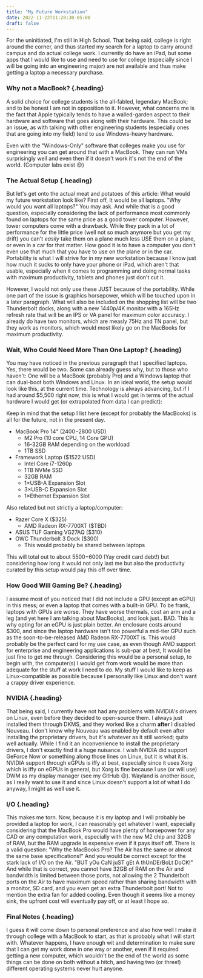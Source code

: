 ```yaml
---
title: "My Future Workstation"
date: 2022-11-22T11:28:30-05:00
draft: false 
---
```


For the uninitiated, I'm still in High School. That being said, college is right
around the corner, and thus started my search for a laptop to carry around
campus and do actual college work. I currently do have an iPad, but some apps
that I would like to use and need to use for college (especially since I will be
going into an engineering major) are not available and thus make getting a
laptop a necessary purchase.

### Why not a MacBook? {.heading}

A solid choice for college students is the all-fabled, legendary MacBook; and to
be honest I am not in opposition to it. However, what concerns me is the fact
that Apple typically tends to have a walled-garden aspect to their hardware and
software that goes along with their hardware. This could be an issue, as with
talking with other engineering students (especially ones that are going into my
field) tend to use Windows-heavy hardware.

Even with the "Windows-Only" software that colleges make you use for engineering
you can get around that with a MacBook. They can run VMs surprisingly well and
even then if it doesn't work it's not the end of the world. (Computer labs exist
😉)

### The Actual Setup {.heading}

But let's get onto the actual meat and potatoes of this article: What would my
future workstation look like? First off, It would be all laptops. "Why would you
want all laptops?" You may ask. And while that is a good question, especially
considering the lack of performance most commonly found on laptops for the same
price as a good tower computer. However, tower computers come with a drawback.
While they pack in a lot of performance for the little price (well not so much
anymore but you get my drift) you can't *easily* take them on a plane much less
USE them on a plane, or even in a car for that matter. How good it is to have a
computer you don't even use that much that you have to use on the plane or in
the car. Portability is what I will strive for in my new workstation because I
know just how much it sucks to only have your phone or iPad, which aren't that
usable, especially when it comes to programming and doing normal tasks with
maximum productivity, tablets and phones just don't cut it.

However, I would not only use these JUST because of the portability. While one
part of the issue is graphics horsepower, which will be touched upon in a later
paragraph. What will also be included on the shopping list will be two
Thunderbolt docks, along with a new 1440p/4K monitor with a 165Hz refresh rate
that will be an IPS or VA panel for maximum color accuracy. I already do have
two monitors, which are measly 75Hz and TN panel, but they work as monitors,
which would most likely go on the MacBooks for maximum productivity.

### Wait, Who Could Need More Than One Laptop? {.heading}

You may have noticed in the previous paragraph that I specified laptops.  Yes,
there would be two. Some can already guess why, but to those who haven't: One
will be a MacBook (probably  Pro) and a Windows laptop that can dual-boot both
Windows and Linux. In an ideal world, the setup would look like this, at the
current time. Technology is always advancing, but if I had around $5,500 right
now, this is what I would get in terms of the actual hardware I would get (or
extrapolated from data I can predict):

Keep in mind that the setup I list here (except for probably the MacBooks) is
all for the future, not in the present day.

- MacBook Pro 14" ($2400-$2800 USD)
  - M2 Pro (10 core CPU, 14 Core GPU)
  - 16-32GB RAM depending on the workload
  - 1TB SSD
- Framework Laptop ($1522 USD)
  - Intel Core i7-1260p
  - 1TB NVMe SSD
  - 32GB RAM
  - 1&times;USB-A Expansion Slot
  - 3&times;USB-C Expansion Slot
  - 1&times;Ethernet Expansion Slot

Also related but not strictly a laptop/computer:

- Razer Core X ($325)
  - AMD Radeon RX-7700XT ($TBD)
- ASUS TUF Gaming VG27AQ ($310)
- OWC Thunderbolt 3 Dock ($300)
  - This would probably be shared between laptops

This will total out to about $5500-$6000 (Yay credit card debt!) but considering
how long it would not only last me but also the productivity curated by this
setup would pay this off over time.

### How Good Will Gaming Be? {.heading}

I assume most of you noticed that I did not include a GPU (except an eGPU) in
this mess; or even a laptop that comes with a built-in GPU. To be frank, laptops
with GPUs are worse. They have worse thermals, cost an arm and a leg (and yet
here I am talking about MacBooks), and look just.. BAD.  This is why opting for
an eGPU is just plain better. An enclosure costs around $300, and since the
laptop hardware isn't too powerful a mid-tier GPU such as the
soon-to-be-released AMD Radeon RX-7700XT is. This would probably be the perfect
card for my use case, as even though AMD support for enterprise and engineering
applications is sub-par at best, It would be just fine to get me through.
Considering this would be a personal setup, to begin with, the computer(s) I
would get from work would be more than adequate for the stuff at work I need to
do. My stuff I would like to keep as Linux-compatible as possible because I
personally like Linux and don't want a crappy driver experience.

### NVIDIA {.heading}

That being said, I currently have not had any problems with NVIDIA's drivers on
Linux, even before they decided to open-source them. I always just installed
them through DKMS, and they worked like a charm **after** I disabled Nouveau. I
don't know why Nouveau was enabled by default even after installing the
proprietary drivers, but it's whatever as it still worked; quite well actually.
While I find it an inconvenience to install the proprietary drivers, I don't
exactly find it a huge nuisance. I wish NVIDIA did support GeForce Now or
something along those lines on Linux, but it is what it is. NVIDIA support
through eGPUs is iffy at best, especially since it uses Xorg which is iffy on
eGPUs in general, but Xorg is fine because I use (or will use) DWM as my display
manager (see my GitHub 😉). Wayland is another issue, as I really want to use it
and since Linux doesn't support a lot of what I do anyway, I might as well use
it.

### I/O {.heading}

This makes me torn. Now, because it is my laptop and I will probably be provided
a laptop for work, I can reasonably get whatever I want, especially considering
that the MacBook Pro would have plenty of horsepower for any CAD or any
computation work, especially with the new M2 chip and 32GB of RAM, but the RAM
upgrade is expensive even if it pays itself off. There is a valid question: "Why
the MacBooks Pro? The Air has the same or almost the same base specifications!"
And you would be correct except for the stark lack of I/O on the Air. "BUT yOu
CaN juST gEt A thUnDErBoLt DoCK!" And while that is correct, you cannot have
32GB of RAM on the Air and bandwidth is limited between those ports, not
allowing the 2 Thunderbolt ports on the Air to have maximum speed rather than
sharing bandwidth with a monitor, SD card, and you even get an extra Thunderbolt
port! Not to mention the extra fan for added cooling. Even though it seems like
a money sink, the upfront cost will eventually pay off, or at least I hope so.

### Final Notes {.heading}

I guess it will come down to personal preference and also how well I make it
through college with a MacBook to start, as that is probably what I will start
with. Whatever happens, I have enough wit and determination to make sure that I
can get my work done in one way or another, even if it required getting a new
computer, which wouldn't be the end of the world as some things can be done on
both without a hitch, and having two (or three!) different operating systems
never hurt anyone.
